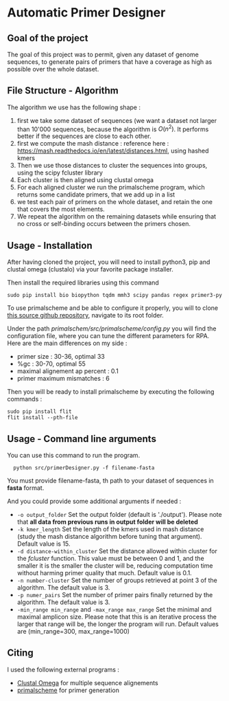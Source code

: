 # Automatic Primer Designer

## Goal of the project
The goal of this project was to permit, given any dataset of genome sequences, to generate pairs of primers that have a coverage as high as possible over the whole dataset.

## File Structure - Algorithm
The algorithm we use has the following shape :
1. first we take some dataset of sequences (we want a dataset not larger than 10'000 sequences, because the algorithm is $O(n^{2})$. It performs better if the sequences are close to each other.
2. first we compute the mash distance : reference here : https://mash.readthedocs.io/en/latest/distances.html, using hashed kmers
3. Then we use those distances to cluster the sequences into groups, using the scipy fcluster library
4. Each cluster is then aligned using clustal omega
5. For each aligned cluster we run the primalscheme program, which returns some candidate primers, that we add up in a list
6. we test each pair of primers on the whole dataset, and retain the one that covers the most elements.
7. We repeat the algorithm on the remaining datasets while ensuring that no cross or self-binding occurs between the primers chosen.

## Usage - Installation
After having cloned the project, you will need to install python3, pip and clustal omega (clustalo) via your favorite package installer.

Then install the required libraries using this command 

```console
sudo pip install bio biopython tqdm mmh3 scipy pandas regex primer3-py
```

To use primalscheme and be able to configure it properly, you will to clone [this source github repository](https://github.com/aresti/primalscheme), navigate to its root folder.

Under the path *primalschem/src/primalscheme/config.py* you will find the configuration file, where you can tune the different parameters for RPA. Here are the main differences on my side :

- primer size : 30-36, optimal 33
- %gc : 30-70, optimal 55
- maximal alignement ap percent : 0.1
- primer maximum mismatches : 6

Then you will be ready to install primalscheme by executing the following commands :

```console
sudo pip install flit
flit install --pth-file
```

## Usage - Command line arguments
You can use this command to run the program.
```console
  python src/primerDesigner.py -f filename-fasta
```
You must provide filename-fasta, th path to your dataset of sequences in __fasta__ format.

And you could provide some additional arguments if needed :
* ```-o output_folder``` Set the output folder (default is './output'). Please note that __all data from previous runs in output folder will be deleted__
* ```-k kmer_length``` Set the length of the kmers used in mash distance (study the mash distance algorithm before tuning that argument). Default value is 15.
* ```-d distance-within_cluster``` Set the distance allowed within cluster for the _fcluster_ function. This value must be between 0 and 1, and the smaller it is the smaller the cluster will be, reducing computation time without harming primer quality that much. Default value is 0.1.
* ```-n number-cluster``` Set the number of groups retrieved at point 3 of the algorithm. The default value is 3.
* ```-p numer_pairs``` Set the number of primer pairs finally returned by the algorithm. The default value is 3.
* ```-min_range min_range``` and ```-max_range max_range``` Set the minimal and maximal amplicon size. Please note that this is an iterative process the larger that range will be, the longer the program will run. Default values are (min_range=300, max_range=1000)

## Citing

I used the following external programs : 
- [Clustal Omega](https://europepmc.org/article/MED/35412617) for multiple sequence alignements
- [primalscheme](https://www.nature.com/articles/nprot.2017.066) for primer generation

